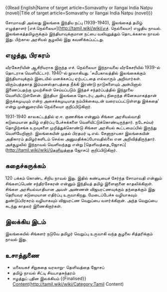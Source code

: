 {{Read English|Name of target article=Somavathy or Ilangai India Natpu (novel)|Title of target article=Somavathy or Ilangai India Natpu (novel)}}

சோமாவதி அல்லது இலங்கை இந்திய நட்பு (1939-1940), இலங்கைத் தமிழ் எழுத்தாளர் [எச்.நெல்லையா](http://tamil.wiki/wiki/எச். நெல்லையா) எழுதிய நாவல். இலங்கைத்தமிழருக்கும் இந்தியாவுக்குமான நட்பை வலியுறுத்தும் தொடக்ககால நாவல் இது. பிற்கால அரசியல் சூழலில் இது கவனிக்கப்பட்டது.
## எழுத்து, பிரசுரம்
வீரகேசரியின் ஆசிரியராக இருந்த எச். நெல்லையா இந்நாவலை வீரகேசரியில் 1939-ல் தொடராக வெளியிட்டார். 1940-ல் நூலாகியது. 'சமீபகாலத்தில் இலங்கைக்கும் இந்தியாவுக்கும் இடையில் மனக்கசப்பு ஏற்பட்டதை எல்லாரும் அறிவார்கள். விரும்பத்தகாத இம்மனஸ்தாபத்தை நீக்கி இரண்டு நாடுகளையும் அன்பினால் இணைப்பதற்கு முயற்சிகள் செய்யப்படும் இந்தச் சந்தர்ப்பத்தில் இந்நூலை வெளியிட்டுள்ளேன். இந்தியா இலங்கை தொடர்பு அன்பு நிறைந்த சினேகமாகத்தான் இருக்கமுடியும் என்ற அசைக்கமுடியாத நம்பிக்கையுடன் வரையப்பட்டுள்ளது இக்கதை’ என்று முன்னுரையில் நெல்லையா குறிப்பிடுகிறார்.

1931-1940 காலகட்டத்தில் ஏ.ஈ. குணசிங்க என்னும் சிங்கள அரசியல்வாதி கடுமையான தமிழ் எதிர்ப்பு பேச்சுக்களை வெளியிட்டுக்கொண்டிருந்தார். நடேசய்யர் தொழிற்சங்க உறவுகளை முறித்துக்கொண்டு சிங்கள அரசியல் கூட்டமைப்பில் இருந்து வெளியேறினார். இலங்கையின் முதல் பிரதமர் டி.எல். சேனாநாயகா இலங்கையின் அதிகாரம் தமிழர்களிடம் செல்ல அனுமதிக்கப்போவதில்லை என அறிவித்திருந்தார். அச்சூழலில் இந்நாவல் வெளிவந்தது என்று [தெளிவத்தை_ஜோசப்](http://tamil.wiki/wiki/தெளிவத்தை ஜோசப்) குறிப்பிடுகிறார்.
## கதைச்சுருக்கம்
120 பக்கம் கொண்ட சிறிய நாவல் இது. இதில் கண்டியைச் சேர்ந்த சோமாவதி என்னும் சிங்களப்பெண் சந்திரசேகரன் என்னும் இந்தியத் தமிழ் இளைஞனை காதலிக்கிறாள். சிங்கள அரசியல்வாதியான அவள் அண்ணன் விஜயரட்ணவுக்கும் தந்தைக்கும் இது தெரியவர கடுமையான எதிர்ப்பு உருவாகிறது. மேடைப்பேச்சு வழியாகவும் துண்டுப்பிரசுரம் வழியாகவும் விஜயரட்ண வெறுப்பை வளர்க்கிறான். அந்த வெறுப்பை கடந்து காதலர் இணைகிறார்கள்.
## இலக்கிய இடம்
இலங்கையில் சிங்களர் நடுவே தமிழர் வெறுப்பு உருவாகி வந்த சூழலை சித்தரிக்கும் நாவல் இது.
## உசாத்துணை
* மலையகச் சிறுகதை வரலாறு- தெளிவத்தை ஜோசப்
* தமிழ் நாவல் சிட்டி சிவபாதசுந்தரம்
* ஈழத்துப் புதின இலக்கியம்
{{Finalised}}
[Content](Category:Tamil)(http://tamil.wiki/wiki/Category:Tamil Content)